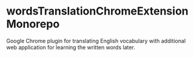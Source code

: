 # wordsTranslationChromeExtensionMonorepo
Google Chrome plugin for translating English vocabulary with additional web application for learning the written words later.
